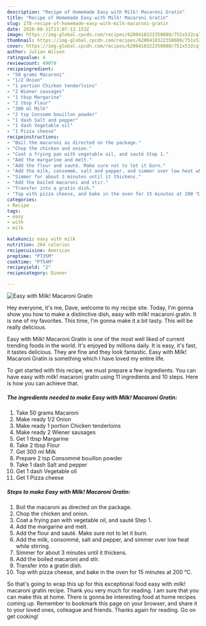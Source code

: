 ```yaml
---
description: "Recipe of Homemade Easy with Milk! Macaroni Gratin"
title: "Recipe of Homemade Easy with Milk! Macaroni Gratin"
slug: 278-recipe-of-homemade-easy-with-milk-macaroni-gratin
date: 2020-08-31T13:07:13.153Z
image: https://img-global.cpcdn.com/recipes/6200418322350080/751x532cq70/easy-with-milk-macaroni-gratin-recipe-main-photo.jpg
thumbnail: https://img-global.cpcdn.com/recipes/6200418322350080/751x532cq70/easy-with-milk-macaroni-gratin-recipe-main-photo.jpg
cover: https://img-global.cpcdn.com/recipes/6200418322350080/751x532cq70/easy-with-milk-macaroni-gratin-recipe-main-photo.jpg
author: Julian Wilson
ratingvalue: 4
reviewcount: 49079
recipeingredient:
- "50 grams Macaroni"
- "1/2 Onion"
- "1 portion Chicken tenderloins"
- "2 Wiener sausages"
- "1 tbsp Margarine"
- "2 tbsp Flour"
- "300 ml Milk"
- "2 tsp Consomm bouillon powder"
- "1 dash Salt and pepper"
- "1 dash Vegetable oil"
- "1 Pizza cheese"
recipeinstructions:
- "Boil the macaroni as directed on the package."
- "Chop the chicken and onion."
- "Coat a frying pan with vegetable oil, and sauté Step 1."
- "Add the margarine and melt."
- "Add the flour and sauté. Make sure not to let it burn."
- "Add the milk, consommé, salt and pepper, and simmer over low heat while stirring."
- "Simmer for about 3 minutes until it thickens."
- "Add the boiled macaroni and stir."
- "Transfer into a gratin dish."
- "Top with pizza cheese, and bake in the oven for 15 minutes at 200 ℃."
categories:
- Recipe
tags:
- easy
- with
- milk

katakunci: easy with milk 
nutrition: 264 calories
recipecuisine: American
preptime: "PT35M"
cooktime: "PT54M"
recipeyield: "2"
recipecategory: Dinner

---
```



![Easy with Milk! Macaroni Gratin](https://img-global.cpcdn.com/recipes/6200418322350080/751x532cq70/easy-with-milk-macaroni-gratin-recipe-main-photo.jpg)

Hey everyone, it's me, Dave, welcome to my recipe site. Today, I'm gonna show you how to make a distinctive dish, easy with milk! macaroni gratin. It is one of my favorites. This time, I'm gonna make it a bit tasty. This will be really delicious.

Easy with Milk! Macaroni Gratin is one of the most well liked of current trending foods in the world. It's enjoyed by millions daily. It is easy, it's fast, it tastes delicious. They are fine and they look fantastic. Easy with Milk! Macaroni Gratin is something which I have loved my entire life.




To get started with this recipe, we must prepare a few ingredients. You can have easy with milk! macaroni gratin using 11 ingredients and 10 steps. Here is how you can achieve that.

<!--inarticleads1-->

##### The ingredients needed to make Easy with Milk! Macaroni Gratin:

1. Take 50 grams Macaroni
1. Make ready 1/2 Onion
1. Make ready 1 portion Chicken tenderloins
1. Make ready 2 Wiener sausages
1. Get 1 tbsp Margarine
1. Take 2 tbsp Flour
1. Get 300 ml Milk
1. Prepare 2 tsp Consommé bouillon powder
1. Take 1 dash Salt and pepper
1. Get 1 dash Vegetable oil
1. Get 1 Pizza cheese




<!--inarticleads2-->

##### Steps to make Easy with Milk! Macaroni Gratin:

1. Boil the macaroni as directed on the package.
1. Chop the chicken and onion.
1. Coat a frying pan with vegetable oil, and sauté Step 1.
1. Add the margarine and melt.
1. Add the flour and sauté. Make sure not to let it burn.
1. Add the milk, consommé, salt and pepper, and simmer over low heat while stirring.
1. Simmer for about 3 minutes until it thickens.
1. Add the boiled macaroni and stir.
1. Transfer into a gratin dish.
1. Top with pizza cheese, and bake in the oven for 15 minutes at 200 ℃.




So that's going to wrap this up for this exceptional food easy with milk! macaroni gratin recipe. Thank you very much for reading. I am sure that you can make this at home. There is gonna be interesting food at home recipes coming up. Remember to bookmark this page on your browser, and share it to your loved ones, colleague and friends. Thanks again for reading. Go on get cooking!
